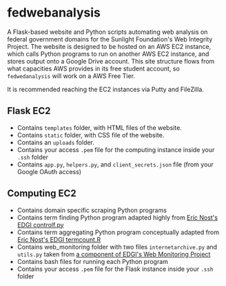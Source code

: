 # fedwebanalysis

A Flask-based website and Python scripts automating web analysis on federal government domains for the Sunlight Foundation's Web Integrity Project. The website is designed to be hosted on an AWS EC2 instance, which calls Python programs to run on another AWS EC2 instance, and stores output onto a Google Drive account. This site structure flows from what capacities AWS provides in its free student account, so `fedwedanalysis` will work on a AWS Free Tier.

It is recommended reaching the EC2 instances via Putty and FileZilla.

## Flask EC2

* Contains `templates` folder, with HTML files of the website.
* Contains `static` folder, with CSS file of the website.
* Contains an   `uploads` folder.
* Contains your access `.pem` file for the computing instance inside your `.ssh` folder
* Contains `app.py`, `helpers.py`, and `client_secrets.json` file (from your Google OAuth access)

## Computing EC2

* Contains domain specific scraping Python programs
* Contains term finding Python program adapted highly from [Eric Nost's EDGI controlf.py](https://github.com/ericnost/EDGI)
* Contains term aggregating Python program conceptually adapted from [Eric Nost's EDGI termcount.R](https://github.com/ericnost/EDGI)
* Contains web_monitoring folder with two files `internetarchive.py` and `utils.py` taken from [a component of EDGI's Web Monitoring Project](https://github.com/edgi-govdata-archiving/web-monitoring-processing)
* Contains bash files for running each Python program
* Contains your access `.pem` file for the Flask instance inside your `.ssh` folder
